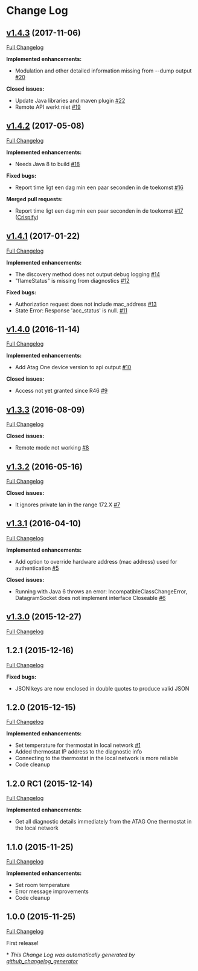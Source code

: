 # Change Log

## [v1.4.3](https://github.com/kozmoz/atag-one-api/tree/v1.4.3) (2017-11-06)
[Full Changelog](https://github.com/kozmoz/atag-one-api/compare/v1.4.2...v1.4.3)

**Implemented enhancements:**

- Modulation and other detailed information missing from --dump output [\#20](https://github.com/kozmoz/atag-one-api/issues/20)

**Closed issues:**

- Update Java libraries and maven plugin [\#22](https://github.com/kozmoz/atag-one-api/issues/22)
- Remote API werkt niet [\#19](https://github.com/kozmoz/atag-one-api/issues/19)

## [v1.4.2](https://github.com/kozmoz/atag-one-api/tree/v1.4.2) (2017-05-08)
[Full Changelog](https://github.com/kozmoz/atag-one-api/compare/v1.4.1...v1.4.2)

**Implemented enhancements:**

- Needs Java 8 to build [\#18](https://github.com/kozmoz/atag-one-api/issues/18)

**Fixed bugs:**

- Report time ligt een dag min een paar seconden in de toekomst [\#16](https://github.com/kozmoz/atag-one-api/issues/16)

**Merged pull requests:**

-  Report time ligt een dag min een paar seconden in de toekomst [\#17](https://github.com/kozmoz/atag-one-api/pull/17) ([Crispify](https://github.com/Crispify))

## [v1.4.1](https://github.com/kozmoz/atag-one-api/tree/v1.4.1) (2017-01-22)
[Full Changelog](https://github.com/kozmoz/atag-one-api/compare/v1.4.0...v1.4.1)

**Implemented enhancements:**

- The discovery method does not output debug logging [\#14](https://github.com/kozmoz/atag-one-api/issues/14)
- "flameStatus" is missing from diagnostics [\#12](https://github.com/kozmoz/atag-one-api/issues/12)

**Fixed bugs:**

- Authorization request does not include mac\_address [\#13](https://github.com/kozmoz/atag-one-api/issues/13)
- State Error: Response 'acc\_status' is null. [\#11](https://github.com/kozmoz/atag-one-api/issues/11)

## [v1.4.0](https://github.com/kozmoz/atag-one-api/tree/v1.4.0) (2016-11-14)
[Full Changelog](https://github.com/kozmoz/atag-one-api/compare/v1.3.3...v1.4.0)

**Implemented enhancements:**

- Add Atag One device version to api output [\#10](https://github.com/kozmoz/atag-one-api/issues/10)

**Closed issues:**

- Access not yet granted since R46 [\#9](https://github.com/kozmoz/atag-one-api/issues/9)

## [v1.3.3](https://github.com/kozmoz/atag-one-api/tree/v1.3.3) (2016-08-09)
[Full Changelog](https://github.com/kozmoz/atag-one-api/compare/v1.3.2...v1.3.3)

**Closed issues:**

- Remote mode not working [\#8](https://github.com/kozmoz/atag-one-api/issues/8)

## [v1.3.2](https://github.com/kozmoz/atag-one-api/tree/v1.3.2) (2016-05-16)
[Full Changelog](https://github.com/kozmoz/atag-one-api/compare/v1.3.1...v1.3.2)

**Closed issues:**

- It ignores private lan in the range 172.X [\#7](https://github.com/kozmoz/atag-one-api/issues/7)

## [v1.3.1](https://github.com/kozmoz/atag-one-api/tree/v1.3.1) (2016-04-10)
[Full Changelog](https://github.com/kozmoz/atag-one-api/compare/v1.3.0...v1.3.1)

**Implemented enhancements:**

- Add option to override hardware address \(mac address\) used for authentication [\#5](https://github.com/kozmoz/atag-one-api/issues/5)

**Closed issues:**

- Running with Java 6 throws an error: IncompatibleClassChangeError, DatagramSocket does not implement interface Closeable [\#6](https://github.com/kozmoz/atag-one-api/issues/6)

## [v1.3.0](https://github.com/kozmoz/atag-one-api/tree/v1.3.0) (2015-12-27)
[Full Changelog](https://github.com/kozmoz/atag-one-api/compare/v1.3.0-rc1...v1.3.0)

## 1.2.1 (2015-12-16)
[Full Changelog](https://github.com/kozmoz/atag-one-api/compare/v1-2-0...v1-2-1)

**Fixed bugs:**

- JSON keys are now enclosed in double quotes to produce valid JSON

## 1.2.0 (2015-12-15)
[Full Changelog](https://github.com/kozmoz/atag-one-api/compare/v1-2-0-rc1...v1-2-0)

**Implemented enhancements:**

- Set temperature for thermostat in local network [\#1](https://github.com/kozmoz/atag-one-api/issues/1)
- Added thermostat IP address to the diagnostic info
- Connecting to the thermostat in the local network is more reliable
- Code cleanup

## 1.2.0 RC1 (2015-12-14)
[Full Changelog](https://github.com/kozmoz/atag-one-api/compare/v1-1-0...v1-2-0-rc1)

**Implemented enhancements:**

- Get all diagnostic details immediately from the ATAG One thermostat in the local network

## 1.1.0 (2015-11-25)
[Full Changelog](https://github.com/kozmoz/atag-one-api/compare/v1-0-0...v1-1-0)

**Implemented enhancements:**

- Set room temperature 
- Error message improvements 
- Code cleanup

## 1.0.0 (2015-11-25)
[Full Changelog](https://github.com/kozmoz/atag-one-api/compare/1.0.0...v1-0-0)

First release!


\* *This Change Log was automatically generated by [github_changelog_generator](https://github.com/skywinder/Github-Changelog-Generator)*